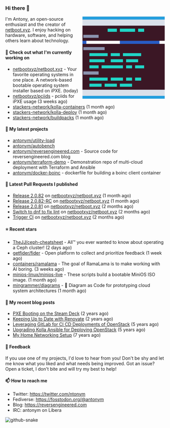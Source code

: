 
### Hi there 👋

<img align="right" src="https://raw.githubusercontent.com/antonym/antonym/master/assets/nbxyz.png" width="260">

I'm Antony, an open-source enthusiast and the creator of [netboot.xyz](https://netboot.xyz). I enjoy 
hacking on hardware, software, and helping others learn about technology. 

#### 👷 Check out what I'm currently working on

- [netbootxyz/netboot.xyz](https://github.com/netbootxyz/netboot.xyz) - Your favorite operating systems in one place.  A network-based bootable operating system installer based on iPXE. (today)
- [netbootxyz/pciids](https://github.com/netbootxyz/pciids) - pciids for iPXE usage (3 weeks ago)
- [stackers-network/kolla-containers](https://github.com/stackers-network/kolla-containers) (1 month ago)
- [stackers-network/kolla-deploy](https://github.com/stackers-network/kolla-deploy) (1 month ago)
- [stackers-network/buildpacks](https://github.com/stackers-network/buildpacks) (1 month ago)

#### 🌱 My latest projects

- [antonym/utility-load](https://github.com/antonym/utility-load)
- [antonym/autobench](https://github.com/antonym/autobench)
- [antonym/reversengineered.com](https://github.com/antonym/reversengineered.com) - Source code for reversengineered.com blog
- [antonym/terraform-demo](https://github.com/antonym/terraform-demo) - Demonstration repo of multi-cloud deployment with Terraform and Ansible
- [antonym/docker-boinc](https://github.com/antonym/docker-boinc) - dockerfile for building a boinc client container

#### 🔨 Latest Pull Requests I published

- [Release 2.0.82](https://github.com/netbootxyz/netboot.xyz/pull/1520) on [netbootxyz/netboot.xyz](https://github.com/netbootxyz/netboot.xyz) (1 month ago)
- [Release 2.0.82-RC](https://github.com/netbootxyz/netboot.xyz/pull/1519) on [netbootxyz/netboot.xyz](https://github.com/netbootxyz/netboot.xyz) (1 month ago)
- [Release 2.0.81](https://github.com/netbootxyz/netboot.xyz/pull/1506) on [netbootxyz/netboot.xyz](https://github.com/netbootxyz/netboot.xyz) (2 months ago)
- [Switch to dnf to fix lint](https://github.com/netbootxyz/netboot.xyz/pull/1505) on [netbootxyz/netboot.xyz](https://github.com/netbootxyz/netboot.xyz) (2 months ago)
- [Trigger CI](https://github.com/netbootxyz/netboot.xyz/pull/1504) on [netbootxyz/netboot.xyz](https://github.com/netbootxyz/netboot.xyz) (2 months ago)

#### ⭐ Recent stars

- [TheJJ/ceph-cheatsheet](https://github.com/TheJJ/ceph-cheatsheet) - All™ you ever wanted to know about operating a Ceph cluster! (2 days ago)
- [getfider/fider](https://github.com/getfider/fider) - Open platform to collect and prioritize feedback (1 week ago)
- [containers/ramalama](https://github.com/containers/ramalama) - The goal of RamaLama is to make working with AI boring. (3 weeks ago)
- [minios-linux/minios-live](https://github.com/minios-linux/minios-live) - These scripts build a bootable MiniOS ISO image. (1 month ago)
- [mingrammer/diagrams](https://github.com/mingrammer/diagrams) - :art: Diagram as Code for prototyping cloud system architectures (1 month ago)

#### 📜 My recent blog posts

- [PXE Booting on the Steam Deck](https://www.reversengineered.com/2022/08/02/pxe-booting-on-the-steam-deck/) (2 years ago)
- [Keeping Up to Date with Renovate](https://www.reversengineered.com/2022/03/13/keeping-up-to-date-with-renovate/) (2 years ago)
- [Leveraging GitLab for CI CD Deployments of OpenStack](https://www.reversengineered.com/2019/08/13/leveraging-gitlab-for-ci-cd-deployments-of-openstack/) (5 years ago)
- [Upgrading Kolla Ansible for Deploying OpenStack](https://www.reversengineered.com/2019/05/10/upgrading-kolla-ansible-for-deploying-openstack/) (5 years ago)
- [My Home Networking Setup](https://www.reversengineered.com/2017/07/29/my-home-networking-setup/) (7 years ago)

#### 💬 Feedback

If you use one of my projects, I'd love to hear from you! Don't be shy and let me know what you liked
and what needs being improved. Got an issue? Open a ticket, I don't bite and will try my best to help!

#### 📫 How to reach me

- Twitter: https://twitter.com/ntonym
- Fediverse: https://fosstodon.org/@antonym
- Blog: https://reversengineered.com
- IRC: antonym on Libera
<picture>
  <source media="(prefers-color-scheme: dark)" srcset="https://raw.githubusercontent.com/antonym/antonym/output/github-contribution-grid-snake-dark.svg" />
  <source media="(prefers-color-scheme: light)" srcset="https://raw.githubusercontent.com/antonym/antonym/output/github-contribution-grid-snake.svg" />
  <img alt="github-snake" src="github-snake.svg" />
</picture>
